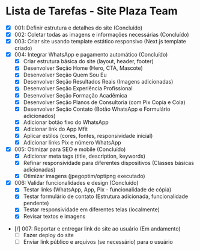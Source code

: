 # Lista de Tarefas - Site Plaza Team

- [X] 001: Definir estrutura e detalhes do site (Concluído)
- [X] 002: Coletar todas as imagens e informações necessárias (Concluído)
- [X] 003: Criar site usando template estático responsivo (Next.js template criado)
- [X] 004: Integrar WhatsApp e pagamento automático (Concluído)
    - [X] Criar estrutura básica do site (layout, header, footer)
    - [X] Desenvolver Seção Home (Hero, CTA, Mascote)
    - [X] Desenvolver Seção Quem Sou Eu
    - [X] Desenvolver Seção Resultados Reais (Imagens adicionadas)
    - [X] Desenvolver Seção Experiência Profissional
    - [X] Desenvolver Seção Formação Acadêmica
    - [X] Desenvolver Seção Planos de Consultoria (com Pix Copia e Cola)
    - [X] Desenvolver Seção Contato (Botão WhatsApp e Formulário adicionados)
    - [X] Adicionar botão fixo do WhatsApp
    - [X] Adicionar link do App Mfit
    - [X] Aplicar estilos (cores, fontes, responsividade inicial)
    - [X] Adicionar links Pix e número WhatsApp
- [X] 005: Otimizar para SEO e mobile (Concluído)
    - [X] Adicionar meta tags (title, description, keywords)
    - [X] Refinar responsividade para diferentes dispositivos (Classes básicas adicionadas)
    - [X] Otimizar imagens (jpegoptim/optipng executado)
- [X] 006: Validar funcionalidades e design (Concluído)
    - [X] Testar links (WhatsApp, App, Pix - funcionalidade de cópia)
    - [X] Testar formulário de contato (Estrutura adicionada, funcionalidade pendente)
    - [X] Testar responsividade em diferentes telas (localmente)
    - [X] Revisar textos e imagens
- [/] 007: Reportar e entregar link do site ao usuário (Em andamento)
    - [ ] Fazer deploy do site
    - [ ] Enviar link público e arquivos (se necessário) para o usuário
